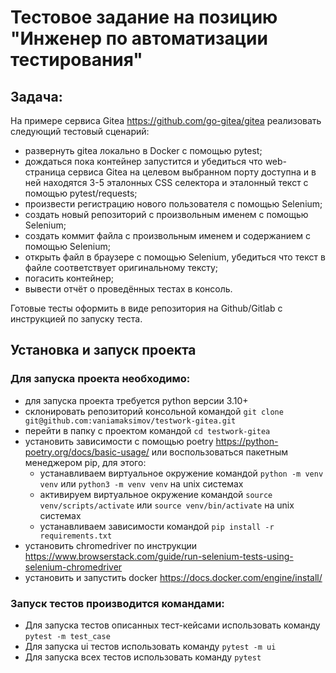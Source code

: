 # Тестовое задание на позицию "Инженер по автоматизации тестирования"

## Задача:

На примере сервиса Gitea https://github.com/go-gitea/gitea реализовать следующий тестовый сценарий:
- развернуть gitea локально в Docker с помощью pytest;
- дождаться пока контейнер запустится и убедиться что web-страница сервиса Gitea на целевом выбранном порту доступна и в ней находятся 3-5 эталонных CSS селектора и эталонный текст с помощью pytest/requests;
- произвести регистрацию нового пользователя с помощью Selenium;
- создать новый репозиторий с произвольным именем с помощью Selenium;
- создать коммит файла с произвольным именем и содержанием с помощью Selenium;
- открыть файл в браузере с помощью Selenium, убедиться что текст в файле соответствует оригинальному тексту;
- погасить контейнер;
- вывести отчёт о проведённых тестах в консоль.

Готовые тесты оформить в виде репозитория на Github/Gitlab с инструкцией по запуску теста.

## Установка и запуск проекта

### Для запуска проекта необходимо:
- для запуска проекта требуется python версии 3.10+
- склонировать репозиторий консольной командой `git clone git@github.com:vaniamaksimov/testwork-gitea.git`
- перейти в папку с проектом командой `cd testwork-gitea`
- установить зависимости с помощью poetry https://python-poetry.org/docs/basic-usage/ или воспользоваться пакетным менеджером pip, для этого:
    - устанавливаем виртуальное окружение командой `python -m venv venv` или `python3 -m venv venv` на unix системах
    - активируем виртуальное окружение командой `source venv/scripts/activate` или `source venv/bin/activate` на unix системах
    - устанавливаем зависимости командой `pip install -r requirements.txt`
- установить chromedriver по инструкции https://www.browserstack.com/guide/run-selenium-tests-using-selenium-chromedriver
- установить и запустить docker https://docs.docker.com/engine/install/

### Запуск тестов производится командами:
- Для запуска тестов описанных тест-кейсами использовать команду `pytest -m test_case`
- Для запуска ui тестов использовать команду `pytest -m ui`
- Для запуска всех тестов использовать команду `pytest`
